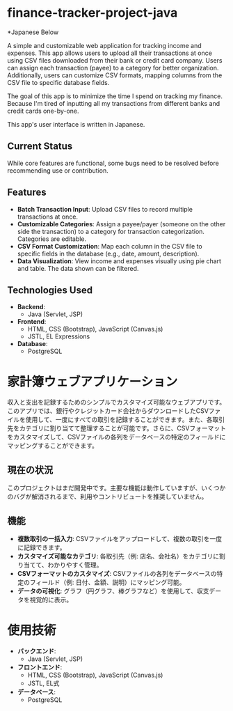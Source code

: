 # finance-tracker-project-java
*Japanese Below

A simple and customizable web application for tracking income and expenses. This app allows users to upload all their transactions at once using CSV files downloaded from their bank or credit card company. Users can assign each transaction (payee) to a category for better organization. Additionally, users can customize CSV formats, mapping columns from the CSV file to specific database fields.

The goal of this app is to minimize the time I spend on tracking my finance. Because I'm tired of inputting all my transactions from different banks and credit cards one-by-one.

This app's user interface is written in Japanese.

## Current Status
While core features are functional, some bugs need to be resolved before recommending use or contribution.

## Features
- **Batch Transaction Input**: Upload CSV files to record multiple transactions at once.
- **Customizable Categories**: Assign a payee/payer (someone on the other side the transaction) to a category for transaction categorization. Categories are editable.
- **CSV Format Customization**: Map each column in the CSV file to specific fields in the database (e.g., date, amount, description).
- **Data Visualization**: View income and expenses visually using pie chart and table. The data shown can be filtered.

## Technologies Used
- **Backend**:
  - Java (Servlet, JSP)
- **Frontend**:
  - HTML, CSS (Bootstrap), JavaScript (Canvas.js)
  - JSTL, EL Expressions
- **Database**:
  - PostgreSQL


# 家計簿ウェブアプリケーション
収入と支出を記録するためのシンプルでカスタマイズ可能なウェブアプリです。このアプリでは、銀行やクレジットカード会社からダウンロードしたCSVファイルを使用して、一度にすべての取引を記録することができます。また、各取引先をカテゴリに割り当てて整理することが可能です。さらに、CSVフォーマットをカスタマイズして、CSVファイルの各列をデータベースの特定のフィールドにマッピングすることができます。

## 現在の状況
このプロジェクトはまだ開発中です。主要な機能は動作していますが、いくつかのバグが解消されるまで、利用やコントリビュートを推奨していません。

## 機能
- **複数取引の一括入力**: CSVファイルをアップロードして、複数の取引を一度に記録できます。
- **カスタマイズ可能なカテゴリ**: 各取引先（例: 店名、会社名）をカテゴリに割り当てて、わかりやすく管理。
- **CSVフォーマットのカスタマイズ**: CSVファイルの各列をデータベースの特定のフィールド（例: 日付、金額、説明）にマッピング可能。
- **データの可視化**: グラフ（円グラフ、棒グラフなど）を使用して、収支データを視覚的に表示。

# 使用技術
- **バックエンド**:
  - Java (Servlet, JSP)
- **フロントエンド**:
  - HTML, CSS (Bootstrap), JavaScript (Canvas.js)
  - JSTL, EL式
- **データベース**:
  - PostgreSQL
